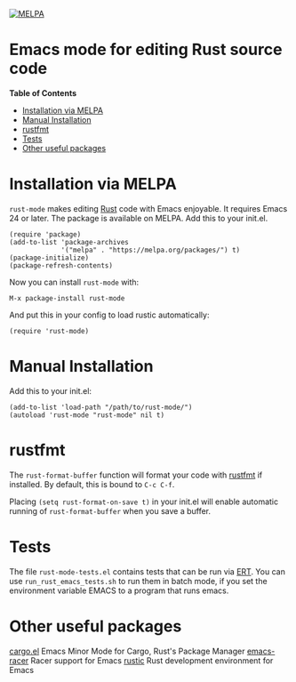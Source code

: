 [![MELPA](https://melpa.org/packages/rust-mode-badge.svg)](https://melpa.org/#/rust-mode)

# Emacs mode for editing Rust source code

<!-- markdown-toc start - Don't edit this section. Run M-x markdown-toc-refresh-toc -->
**Table of Contents**

- [Installation via MELPA](#installation-via-melpa)
- [Manual Installation](#manual-installation)
- [rustfmt](#rustfmt)
- [Tests](#tests)
- [Other useful packages](#other-useful-packages)

<!-- markdown-toc end -->

# Installation via MELPA

`rust-mode` makes editing [Rust](http://rust-lang.org) code with Emacs
enjoyable. It requires Emacs 24 or later.
The package is available on MELPA. Add this to your init.el.

``` elisp
(require 'package)
(add-to-list 'package-archives
             '("melpa" . "https://melpa.org/packages/") t)
(package-initialize)
(package-refresh-contents)
```

Now you can install `rust-mode` with:

`M-x package-install rust-mode`

And put this in your config to load rustic automatically:

`(require 'rust-mode)`

# Manual Installation 

Add this to your init.el:

``` elisp
(add-to-list 'load-path "/path/to/rust-mode/")
(autoload 'rust-mode "rust-mode" nil t)
```

# rustfmt

The `rust-format-buffer` function will format your code with
[rustfmt](https://github.com/rust-lang/rustfmt) if installed. By default, 
this is bound to `C-c C-f`.

Placing `(setq rust-format-on-save t)` in your init.el will enable automatic
running of `rust-format-buffer` when you save a buffer.

# Tests

The file `rust-mode-tests.el` contains tests that can be run via
[ERT](http://www.gnu.org/software/emacs/manual/html_node/ert/index.html).
You can use `run_rust_emacs_tests.sh` to run them in batch mode, if
you set the environment variable EMACS to a program that runs emacs.

# Other useful packages

[cargo.el](https://github.com/kwrooijen/cargo.el) Emacs Minor Mode for Cargo, Rust's Package Manager
[emacs-racer](https://github.com/racer-rust/emacs-racer) Racer support for Emacs
[rustic](https://github.com/brotzeit/rustic) Rust development environment for Emacs 
